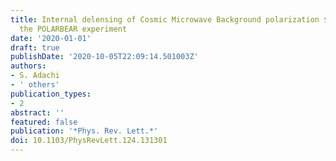 ```yaml
---
title: Internal delensing of Cosmic Microwave Background polarization $B$-modes with
  the POLARBEAR experiment
date: '2020-01-01'
draft: true
publishDate: '2020-10-05T22:09:14.501003Z'
authors:
- S. Adachi
- ' others'
publication_types:
- 2
abstract: ''
featured: false
publication: '*Phys. Rev. Lett.*'
doi: 10.1103/PhysRevLett.124.131301
---
```


